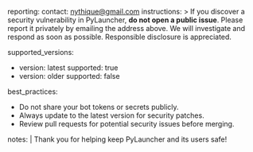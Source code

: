 reporting:
  contact: nythique@gmail.com
  instructions: >
    If you discover a security vulnerability in PyLauncher, **do not open a public issue**.
    Please report it privately by emailing the address above.
    We will investigate and respond as soon as possible. Responsible disclosure is appreciated.

supported_versions:
  - version: latest
    supported: true
  - version: older
    supported: false

best_practices:
  - Do not share your bot tokens or secrets publicly.
  - Always update to the latest version for security patches.
  - Review pull requests for potential security issues before merging.

notes: |
  Thank you for helping keep PyLauncher and its users safe!